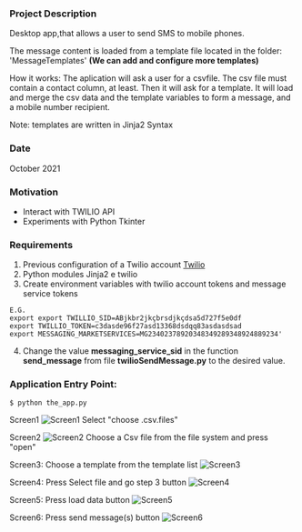 

### Project Description
Desktop app,that allows a user to send SMS to mobile phones.
 
The message content is loaded from a template file located in the folder: 'MessageTemplates'
__(We can add and configure more templates)__

How it works:
The aplication will ask a user for a csvfile.
The csv file must contain a contact column, at least.
Then it will ask for a template.
It will load and merge the csv data and the  template variables to form a message, 
and a mobile number recipient.

Note: templates are written in Jinja2 Syntax

### Date
October 2021

### Motivation
 - Interact with TWILIO API
 - Experiments with Python Tkinter 

### Requirements
 1. Previous configuration of a Twilio account [Twilio](https://twilio.com)
 2. Python modules Jinja2 e twilio
 3. Create environment variables with twilio account tokens and message service tokens
 ``` 
 E.G.
 export export TWILLIO_SID=ABjkbr2jkçbrsdjkçdsa5d727f5e0df
 export TWILLIO_TOKEN=c3dasde96f27asd13368dsdqq83asdasdsad
 export MESSAGING_MARKETSERVICES=MG23402378920348349289348924889234'
```
   
4. Change the value __messaging_service_sid__ in the function __send_message__ from file __twilioSendMessage.py__ to 
   the desired value.

### Application Entry Point:
```$ python the_app.py ```

Screen1
![Screen1](Images/1.png)
Select "choose .csv.files"

Screen2
![Screen2](Images/2.png)
Choose a Csv file from the file  system and press "open"

Screen3: Choose a template from the template list
![Screen3](Images/3.png)


Screen4: Press Select file and go step 3 button
![Screen4](Images/4.png)

Screen5: Press load data button
![Screen5](Images/5.png)

Screen6: Press send message(s) button
![Screen6](Images/6.png)



